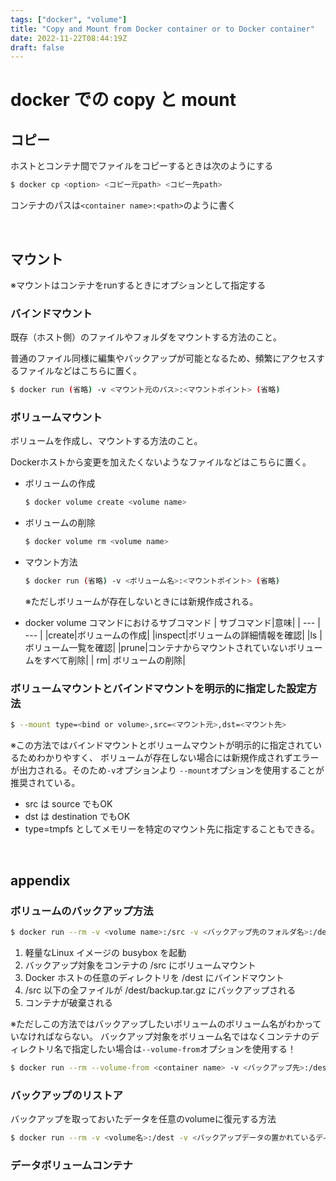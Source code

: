 ```yaml
---
tags: ["docker", "volume"]
title: "Copy and Mount from Docker container or to Docker container"
date: 2022-11-22T08:44:19Z
draft: false
---
```



# docker での copy と mount
## コピー
ホストとコンテナ間でファイルをコピーするときは次のようにする
```bash
$ docker cp <option> <コピー元path> <コピー先path>
```
コンテナのパスは`<container name>:<path>`のように書く

<br>

## マウント
※マウントはコンテナをrunするときにオプションとして指定する

### バインドマウント
既存（ホスト側）のファイルやフォルダをマウントする方法のこと。

普通のファイル同様に編集やバックアップが可能となるため、頻繁にアクセスするファイルなどはこちらに置く。

```bash
$ docker run (省略) -v <マウント元のパス>:<マウントポイント> (省略)
```

### ボリュームマウント
ボリュームを作成し、マウントする方法のこと。

Dockerホストから変更を加えたくないようなファイルなどはこちらに置く。

- ボリュームの作成
    ```bash
    $ docker volume create <volume name>
    ```
- ボリュームの削除
    ```bash
    $ docker volume rm <volume name>
    ```
- マウント方法

    ```bash
    $ docker run (省略) -v <ボリューム名>:<マウントポイント> (省略)
    ```
    ※ただしボリュームが存在しないときには新規作成される。

- docker volume コマンドにおけるサブコマンド
    | サブコマンド|意味|
    | --- | --- |
    |create|ボリュームの作成|
    |inspect|ボリュームの詳細情報を確認|
    |ls | ボリューム一覧を確認|
    |prune|コンテナからマウントされていないボリュームをすべて削除|
    | rm| ボリュームの削除|

### ボリュームマウントとバインドマウントを明示的に指定した設定方法
```bash
$ --mount type=<bind or volume>,src=<マウント元>,dst=<マウント先>
```
※この方法ではバインドマウントとボリュームマウントが明示的に指定されているためわかりやすく、
ボリュームが存在しない場合には新規作成されずエラーが出力される。そのため`-v`オプションより
`--mount`オプションを使用することが推奨されている。

- src は source でもOK
- dst は destination でもOK
- type=tmpfs としてメモリーを特定のマウント先に指定することもできる。

<br>

## appendix
### ボリュームのバックアップ方法
```bash 
$ docker run --rm -v <volume name>:/src -v <バックアップ先のフォルダ名>:/dest busybox tar czf /dest/backup.tar.gz -C /src .
```
1. 軽量なLinux イメージの busybox を起動
2. バックアップ対象をコンテナの /src にボリュームマウント
3. Docker ホストの任意のディレクトリを /dest にバインドマウント
4. /src 以下の全ファイルが /dest/backup.tar.gz にバックアップされる
5. コンテナが破棄される

※ただしこの方法ではバックアップしたいボリュームのボリューム名がわかっていなければならない。
バックアップ対象をボリューム名ではなくコンテナのディレクトリ名で指定したい場合は`--volume-from`オプションを使用する！

```bash
$ docker run --rm --volume-from <container name> -v <バックアップ先>:/dest busybox tar czf /dest/bachup.tar.gz -C /var/lib/mysql .
```

### バックアップのリストア
バックアップを取っておいたデータを任意のvolumeに復元する方法
```bash
$ docker run --rm -v <volume名>:/dest -v <バックアップデータの置かれているディレクトリ>:/src busybox tar xzf /src/backup.ta.gz -C /dest
```

### データボリュームコンテナ